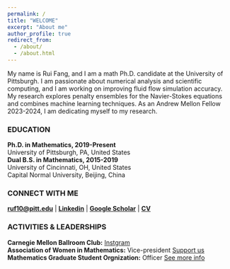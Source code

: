 ```yaml
---
permalink: /
title: "WELCOME"
excerpt: "About me"
author_profile: true
redirect_from: 
  - /about/
  - /about.html
---
```

My name is Rui Fang, and I am a math Ph.D. candidate at the University of Pittsburgh.  I am passionate about numerical analysis and scientific computing, and I am working on improving fluid flow simulation accuracy. My research explores penalty ensembles for the Navier-Stokes equations and combines machine learning techniques. As an Andrew Mellon Fellow 2023-2024, I am dedicating myself to my research.

### EDUCATION
**Ph.D. in Mathematics, 2019-Present** <br />
 University of Pittsburgh, PA, United States <br />
**Dual B.S. in Mathematics, 2015-2019** <br />
University of Cincinnati, OH, United States <br />
Capital Normal University, Beijing, China

### CONNECT WITH ME
**[ruf10@pitt.edu](mailto:ruf10@pitt.edu)**  |  **[Linkedin](www.linkedin.com/in/ruf10)**  |  **[Google Scholar](https://scholar.google.com/citations?user=W9GY0i0AAAAJ&hl=en)**  |  **[CV](https://ruf10.github.io/CV_RuiFang.pdf)**

### ACTIVITIES & LEADERSHIPS
**Carnegie Mellon Ballroom Club:** [Instgram](https://www.instagram.com/cmuballroom?igsh=NDlyZmZubTY0eXhy) <br />
**Association of Women in Mathematics:** Vice-president [Support us](https://www.mathematics.pitt.edu/AWM)<br />
**Mathematics Graduate Student Orgnization:** Officer [See more info](https://www.mathematics.pitt.edu/graduate/organizations/mathematics-graduate-student-organization-gso) 



